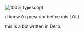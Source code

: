 ![100% typescript](https://cdn.discordapp.com/attachments/812407216052502539/900964479196627014/unknown.png)

(i knew 0 typescript before this LOL)

this is a bot written in Deno.
